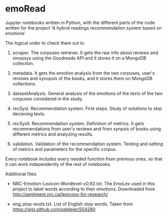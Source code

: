 # emoRead
Jupyter notebooks written in Python, with the different parts of the code written for the project 'A hybrid readings recommendation system based on emotions'

The logical order to check them out is:

1. scraper. The corpuses retriever. It gets the raw info about reviews and sinopsys using the Goodreads API and it stores it on a MongoDB collection.

2. metadata. It gets the emotion analysis from the two corpuses, user's reviews and synopsis of the books, and it stores them on MongoDB collections.

3. datasetAnalysis. General analysis of the emotions of the texts of the two corpuses considered in the study.

4. recSysI. Recommendation system. First steps. Study of solutions to skip decieving texts.

5. recSysII. Recommendation system. Definition of metrics. It gets recommendations from user's reviews and from synpsis of books using different metrics and analyzing results.

6. validation. Validation of the recommendation system. Testing and setting of metrics and parameters for the specific corpus. 

Every notebook includes every needed function from previous ones, so that it can work independently of the rest of notebooks.

Additional files:

- NRC-Emotion-Lexicon-Wordlevel-v0.92.txt. The EmoLex used in this project to label words according to their emotions. Downloaded from http://sentiment.nrc.ca/lexicons-for-research/

- eng_stop-wods.txt. List of English stop words. Taken from https://gist.github.com/sebleier/554280
